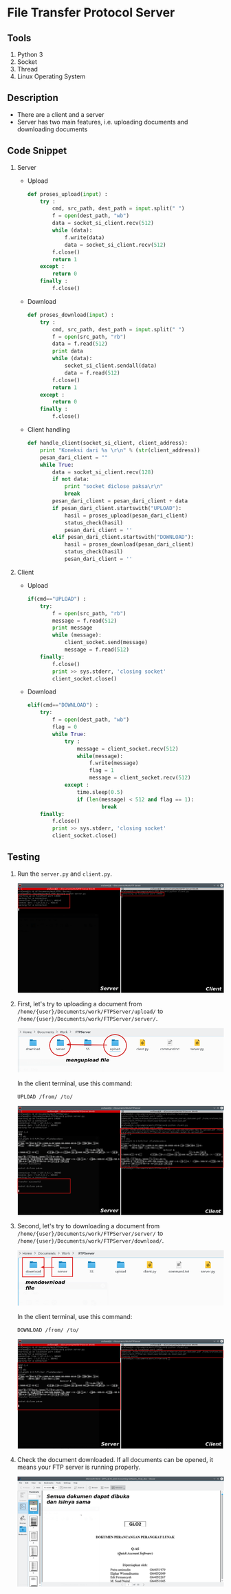 # File Transfer Protocol Server
## Tools
1. Python 3
2. Socket 
3. Thread 
4. Linux Operating System

## Description
* There are a client and a server
* Server has two main features, i.e. uploading documents and downloading documents

## Code Snippet
1. Server
   * Upload
		```python
		def proses_upload(input) :
			try :
				cmd, src_path, dest_path = input.split(" ")
				f = open(dest_path, "wb")
				data = socket_si_client.recv(512)
				while (data):
					f.write(data)
					data = socket_si_client.recv(512)
				f.close()
				return 1
			except :
				return 0
			finally :
				f.close()
		```
   * Download
		```python
		def proses_download(input) :
			try :
				cmd, src_path, dest_path = input.split(" ")
				f = open(src_path, "rb")
				data = f.read(512)
				print data
				while (data):
					socket_si_client.sendall(data)
					data = f.read(512)
				f.close()
				return 1
			except :
				return 0
			finally :
				f.close()
		```
   * Client handling
		```python
		def handle_client(socket_si_client, client_address):
			print "Koneksi dari %s \r\n" % (str(client_address))
			pesan_dari_client = ""
			while True:
				data = socket_si_client.recv(128)
				if not data:
					print "socket diclose paksa\r\n"
					break
				pesan_dari_client = pesan_dari_client + data
				if pesan_dari_client.startswith("UPLOAD"):
					hasil = proses_upload(pesan_dari_client)
					status_check(hasil)
					pesan_dari_client = ''
				elif pesan_dari_client.startswith("DOWNLOAD"):
					hasil = proses_download(pesan_dari_client)
					status_check(hasil)
					pesan_dari_client = ''
		```

2. Client
   * Upload
		```python
		if(cmd=="UPLOAD") :
			try:
				f = open(src_path, "rb")
				message = f.read(512)
				print message
				while (message):
					client_socket.send(message)
					message = f.read(512)
			finally:
				f.close()
				print >> sys.stderr, 'closing socket'
				client_socket.close()
		```
   * Download
		```python
		elif(cmd=="DOWNLOAD") :
			try:
				f = open(dest_path, "wb")
				flag = 0
				while True:
					try :
						message = client_socket.recv(512)
						while(message):
							f.write(message)
							flag = 1
							message = client_socket.recv(512)
					except :
						time.sleep(0.5)
						if (len(message) < 512 and flag == 1):
								break
			finally:
				f.close()
				print >> sys.stderr, 'closing socket'
				client_socket.close()
		```

## Testing
1. Run the `server.py` and `client.py`.
	
	![](img/ss1.png)

2. First, let's try to uploading a document from `/home/{user}/Documents/work/FTPServer/upload/` to `/home/{user}/Documents/work/FTPServer/server/`.
	
	![](img/ss2.png)

	In the client terminal, use this command:
	```
	UPLOAD /from/ /to/
	```

	![](img/ss3.png)

3. Second, let's try to downloading a document from `/home/{user}/Documents/work/FTPServer/server/` to `/home/{user}/Documents/work/FTPServer/download/`.
  
	![](img/ss4.png)

	In the client terminal, use this command:
	```
	DOWNLOAD /from/ /to/
	```

	![](img/ss5.png)

4. Check the document downloaded. If all documents can be opened, it means your FTP server is running properly.
   
	![](img/ss6.png)
